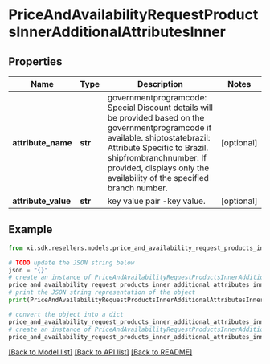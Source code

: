 # PriceAndAvailabilityRequestProductsInnerAdditionalAttributesInner


## Properties

Name | Type | Description | Notes
------------ | ------------- | ------------- | -------------
**attribute_name** | **str** | governmentprogramcode: Special Discount details will be provided based on the governmentprogramcode if available. shiptostatebrazil: Attribute Specific to Brazil. shipfrombranchnumber: If provided, displays only the availability of the specified branch number. | [optional] 
**attribute_value** | **str** | key value pair -key value. | [optional] 

## Example

```python
from xi.sdk.resellers.models.price_and_availability_request_products_inner_additional_attributes_inner import PriceAndAvailabilityRequestProductsInnerAdditionalAttributesInner

# TODO update the JSON string below
json = "{}"
# create an instance of PriceAndAvailabilityRequestProductsInnerAdditionalAttributesInner from a JSON string
price_and_availability_request_products_inner_additional_attributes_inner_instance = PriceAndAvailabilityRequestProductsInnerAdditionalAttributesInner.from_json(json)
# print the JSON string representation of the object
print(PriceAndAvailabilityRequestProductsInnerAdditionalAttributesInner.to_json())

# convert the object into a dict
price_and_availability_request_products_inner_additional_attributes_inner_dict = price_and_availability_request_products_inner_additional_attributes_inner_instance.to_dict()
# create an instance of PriceAndAvailabilityRequestProductsInnerAdditionalAttributesInner from a dict
price_and_availability_request_products_inner_additional_attributes_inner_from_dict = PriceAndAvailabilityRequestProductsInnerAdditionalAttributesInner.from_dict(price_and_availability_request_products_inner_additional_attributes_inner_dict)
```
[[Back to Model list]](../README.md#documentation-for-models) [[Back to API list]](../README.md#documentation-for-api-endpoints) [[Back to README]](../README.md)


